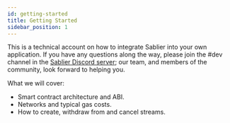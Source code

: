 ```yaml
---
id: getting-started
title: Getting Started
sidebar_position: 1
---
```


This is a technical account on how to integrate Sablier into your own application. If you have any questions along the
way, please join the #dev channel in the [Sablier Discord server](https://discord.gg/bSwRCwWRsT); our team, and members
of the community, look forward to helping you.

What we will cover:

- Smart contract architecture and ABI.
- Networks and typical gas costs.
- How to create, withdraw from and cancel streams.
